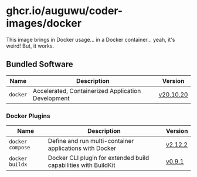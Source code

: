 # ghcr.io/auguwu/coder-images/docker
This image brings in Docker usage... in a Docker container... yeah, it's weird! But, it works.

## Bundled Software
| Name     | Description                                        | Version                     |
| -------- | -------------------------------------------------- | --------------------------- |
| `docker` | Accelerated, Containerized Application Development | [v20.10.20][docker-release] |

### Docker Plugins
| Name             | Description                                                     | Version |
| ---------------- | --------------------------------------------------------------- | ------- |
| `docker compose` | Define and run multi-container applications with Docker         | [v2.12.2][compose-release]  |
| `docker buildx`  | Docker CLI plugin for extended build capabilities with BuildKit | [v0.9.1][buildx-release]   |

[compose-release]: https://github.com/docker/compose/releases/tag/v2.12.2
[docker-release]: https://github.com/moby/moby/releases/tag/v20.10.20
[buildx-release]: https://github.com/docker/buildx/releases/tag/v0.9.1

